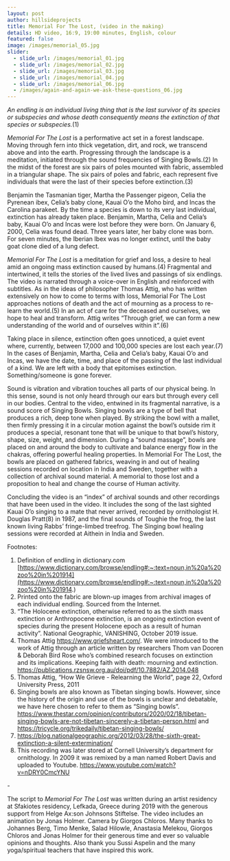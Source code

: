 ```yaml
---
layout: post
author: hillsideprojects
title: Memorial For The Lost, (video in the making)
details: HD video, 16:9, 19:00 minutes, English, colour
featured: false
image: /images/memorial_05.jpg
slider:
  - slide_url: /images/memorial_01.jpg
  - slide_url: /images/memorial_02.jpg
  - slide_url: /images/memorial_03.jpg
  - slide_url: /images/memorial_04.jpg
  - slide_url: /images/memorial_06.jpg
  - /images/again-and-again-we-ask-these-questions_06.jpg
---
```

*An endling is an individual living thing that is the last survivor of its species or subspecies and whose death consequently means the extinction of that species or subspecies.*(1)

*Memorial For The Lost* is a performative act set in a forest landscape. Moving through fern into thick vegetation, dirt, and rock, we transcend above and into the earth. Progressing through the landscape is a meditation, initiated through the sound frequencies of Singing Bowls.(2) In the midst of the forest are six pairs of poles mounted with fabric, assembled in a triangular shape. The six pairs of poles and fabric, each represent five individuals that were the last of their species before extinction.(3)

Benjamin the Tasmanian tiger, Martha the Passenger pigeon, Celia the Pyrenean ibex, Celia’s baby clone, Kauai O’o the Moho bird, and Incas the Carolina parakeet. By the time a species is down to its very last individual, extinction has already taken place. Benjamin, Martha, Celia and Celia’s baby, Kauai O’o and Incas were lost before they were born. On January 6, 2000, Celia was found dead. Three years later, her baby clone was born. For seven minutes, the Iberian Ibex was no longer extinct, until the baby goat clone died of a lung defect.

*Memorial For The Lost* is a meditation for grief and loss, a desire to heal amid an ongoing mass extinction caused by humans.(4) Fragmental and intertwined, it tells the stories of the lived lives and passings of six endlings. The video is narrated through a voice-over in English and reinforced with subtitles. As in the ideas of philosopher Thomas Attig, who has written extensively on how to come to terms with loss, Memorial For The Lost approaches notions of death and the act of mourning as a process to re-learn the world.(5) In an act of care for the deceased and ourselves, we hope to heal and transform. Attig writes “Through grief, we can form a new understanding of the world and of ourselves within it”.(6)

Taking place in silence, extinction often goes unnoticed, a quiet event where, currently, between 17,000 and 100,000 species are lost each year.(7) In the cases of Benjamin, Martha, Celia and Celia’s baby, Kauai O’o and Incas, we have the date, time, and place of the passing of the last individual of a kind. We are left with a body that epitomises extinction. Something/someone is gone forever.

Sound is vibration and vibration touches all parts of our physical being. In this sense, sound is not only heard through our ears but through every cell in our bodies. Central to the video, entwined in its fragmental narrative, is a sound score of Singing Bowls. Singing bowls are a type of bell that produces a rich, deep tone when played. By striking the bowl with a mallet, then firmly pressing it in a circular motion against the bowl’s outside rim it produces a special, resonant tone that will be unique to that bowl’s history, shape, size, weight, and dimension. During a “sound massage”, bowls are placed on and around the body to cultivate and balance energy flow in the chakras, offering powerful healing properties. In Memorial For The Lost, the bowls are placed on gathered fabrics, weaving in and out of healing sessions recorded on location in India and Sweden, together with a collection of archival sound material. A memorial to those lost and a proposition to heal and change the course of Human activity.

Concluding the video is an “index” of archival sounds and other recordings that have been used in the video. It includes the song of the last sighted Kauai O’o singing to a mate that never arrived, recorded by ornithologist H. Douglas Pratt(8) in 1987, and the final sounds of Toughie the frog, the last known living Rabbs’ fringe-limbed treefrog. The Singing bowl healing sessions were recorded at Aithein in India and Sweden.



Footnotes:

1. Definition of endling in dictionary.com [https://www.dictionary.com/browse/endling#:~:text=noun,in%20a%20zoo%20in%201914](https://www.dictionary.com/browse/endling#:~:text=noun,in%20a%20zoo%20in%201914.)
2. Printed onto the fabric are blown-up images from archival images of each individual endling. Sourced from the Internet.
3. “The Holocene extinction, otherwise referred to as the sixth mass extinction or Anthropocene extinction, is an ongoing extinction event of species during the present Holocene epoch as a result of human activity”. National Geographic, VANISHING, October 2019 issue.
4. Thomas Attig <https://www.griefsheart.com/>. We were introduced to the work of Attig through an article written by researchers Thom van Dooren & Deborah Bird Rose who’s combined research focuses on extinction and its implications. Keeping faith with death: mourning and extinction. <https://publications.rzsnsw.org.au/doi/pdf/10.7882/AZ.2014.048>
5. Thomas Attig, “How We Grieve - Relearning the World”, page 22, Oxford University Press, 2011
6. Singing bowls are also known as Tibetan singing bowls. However, since the history of the origin and use of the bowls is unclear and debatable, we have here chosen to refer to them as “Singing bowls”. <https://www.thestar.com/opinion/contributors/2020/02/18/tibetan-singing-bowls-are-not-tibetan-sincerely-a-tibetan-person.html> and <https://tricycle.org/trikedaily/tibetan-singing-bowls/>
7. <https://blog.nationalgeographic.org/2012/03/28/the-sixth-great-extinction-a-silent-extermination/>
8. This recording was later stored at Cornell University’s department for ornithology. In 2009 it was remixed by a man named Robert Davis and uploaded to Youtube. <https://www.youtube.com/watch?v=nDRY0CmcYNU>



\-

The script to *Memorial For The Lost* was written during an artist residency at Sfakiotes residency, Lefkada, Greece during 2019 with the generous support from Helge Ax:son Johnsons Stiftelse. The video includes an animation by Jonas Holmer. Camera by Giorgos Chloros. Many thanks to Johannes Berg, Timo Menke, Salad Hilowle, Anastasia Melekou, Giorgos Chloros and Jonas Holmer for their generous time and ever so valuable opinions and thoughts. Also thank you Sussi Aspelin and the many yoga/spiritual teachers that have inspired this work.
